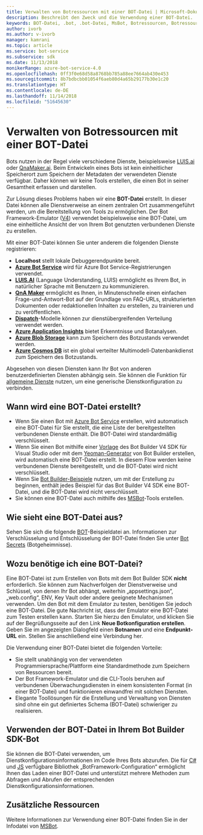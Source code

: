 ```yaml
---
title: Verwalten von Botressourcen mit einer BOT-Datei | Microsoft-Dokumentation
description: Beschreibt den Zweck und die Verwendung einer BOT-Datei.
keywords: BOT-Datei, .bot, .bot-Datei, MsBot, Botressourcen, Botressourcen verwalten
author: ivorb
ms.author: v-ivorb
manager: kamrani
ms.topic: article
ms.service: bot-service
ms.subservice: sdk
ms.date: 11/13/2018
monikerRange: azure-bot-service-4.0
ms.openlocfilehash: 0ff3f0e68d58a8768bb785a88ee7664ab430e453
ms.sourcegitcommit: 8b7bdbcbb01054f6aeb80d4a65b29177b30e1c20
ms.translationtype: HT
ms.contentlocale: de-DE
ms.lasthandoff: 11/14/2018
ms.locfileid: "51645630"
---
```

# <a name="manage-bot-resources-with-a-bot-file"></a>Verwalten von Botressourcen mit einer BOT-Datei

Bots nutzen in der Regel viele verschiedene Dienste, beispielsweise [LUIS.ai](https://luis.ai) oder [QnaMaker.ai](https://qnamaker.ai). Beim Entwickeln eines Bots ist kein einheitlicher Speicherort zum Speichern der Metadaten der verwendeten Dienste verfügbar.  Daher können wir keine Tools erstellen, die einen Bot in seiner Gesamtheit erfassen und darstellen.

Zur Lösung dieses Problems haben wir eine **BOT-Datei** erstellt. In dieser Datei können alle Dienstverweise an einem zentralen Ort zusammengeführt werden, um die Bereitstellung von Tools zu ermöglichen.  Der Bot Framework-Emulator ([V4](https://aka.ms/Emulator-wiki-getting-started)) verwendet beispielsweise eine BOT-Datei, um eine einheitliche Ansicht der von Ihrem Bot genutzten verbundenen Dienste zu erstellen.  

Mit einer BOT-Datei können Sie unter anderem die folgenden Dienste registrieren:

* **Localhost** stellt lokale Debuggerendpunkte bereit.
* [**Azure Bot Service**](https://azure.microsoft.com/en-us/services/bot-service/) wird für Azure Bot Service-Registrierungen verwendet.
* [**LUIS.AI**](https://www.luis.ai/) (Language Understanding, LUIS) ermöglicht es Ihrem Bot, in natürlicher Sprache mit Benutzern zu kommunizieren. 
* [**QnA Maker**](https://qnamaker.ai/) ermöglicht es Ihnen, in Minutenschnelle einen einfachen Frage-und-Antwort-Bot auf der Grundlage von FAQ-URLs, strukturierten Dokumenten oder redaktionellen Inhalten zu erstellen, zu trainieren und zu veröffentlichen.
* [**Dispatch**](https://github.com/Microsoft/botbuilder-tools/tree/master/Dispatch)-Modelle können zur dienstübergreifenden Verteilung verwendet werden.
* [**Azure Application Insights**](https://azure.microsoft.com/en-us/services/application-insights/) bietet Erkenntnisse und Botanalysen.
* [**Azure Blob Storage**](https://azure.microsoft.com/en-us/services/storage/blobs/) kann zum Speichern des Botzustands verwendet werden. 
* [**Azure Cosmos DB**](https://azure.microsoft.com/en-us/services/cosmos-db/) ist ein global verteilter Multimodell-Datenbankdienst zum Speichern des Botzustands.

Abgesehen von diesen Diensten kann Ihr Bot von anderen benutzerdefinierten Diensten abhängig sein. Sie können die Funktion für [allgemeine Dienste](https://github.com/Microsoft/botbuilder-tools/blob/master/packages/MSBot/docs/add-services.md) nutzen, um eine generische Dienstkonfiguration zu verbinden.

## <a name="when-is-a-bot-file-created"></a>Wann wird eine BOT-Datei erstellt? 
- Wenn Sie einen Bot mit [Azure Bot Service](https://ms.portal.azure.com/#blade/Microsoft_Azure_Marketplace/GalleryResultsListBlade/selectedSubMenuItemId/%7B%22menuItemId%22%3A%22gallery%2FCognitiveServices_MP%2FBotService%22%2C%22resourceGroupId%22%3A%22%22%2C%22resourceGroupLocation%22%3A%22%22%2C%22dontDiscardJourney%22%3Afalse%2C%22launchingContext%22%3A%7B%22source%22%3A%5B%22GalleryFeaturedMenuItemPart%22%5D%2C%22menuItemId%22%3A%22CognitiveServices_MP%22%2C%22subMenuItemId%22%3A%22BotService%22%7D%7D) erstellen, wird automatisch eine BOT-Datei für Sie erstellt, die eine Liste der bereitgestellten verbundenen Dienste enthält. Die BOT-Datei wird standardmäßig verschlüsselt.
- Wenn Sie einen Bot mithilfe einer [Vorlage](https://marketplace.visualstudio.com/items?itemName=BotBuilder.botbuilderv4) des Bot Builder V4 SDK für Visual Studio oder mit dem [Yeoman-Generator](https://www.npmjs.com/package/generator-botbuilder) von Bot Builder erstellen, wird automatisch eine BOT-Datei erstellt. In diesem Flow werden keine verbundenen Dienste bereitgestellt, und die BOT-Datei wird nicht verschlüsselt.
- Wenn Sie [Bot Builder-Beispiele](https://github.com/Microsoft/botbuilder-samples) nutzen, um mit der Erstellung zu beginnen, enthält jedes Beispiel für das Bot Builder V4 SDK eine BOT-Datei, und die BOT-Datei wird nicht verschlüsselt. 
- Sie können eine BOT-Datei auch mithilfe des [MSBot](https://github.com/Microsoft/botbuilder-tools/blob/master/packages/MSBot/README.md)-Tools erstellen.

## <a name="what-does-a-bot-file-look-like"></a>Wie sieht eine BOT-Datei aus? 
Sehen Sie sich die folgende [BOT](https://github.com/Microsoft/botbuilder-tools/blob/master/packages/MSBot/docs/sample-bot-file.json)-Beispieldatei an.
Informationen zur Verschlüsselung und Entschlüsselung der BOT-Datei finden Sie unter [Bot Secrets](https://github.com/Microsoft/botbuilder-tools/blob/master/packages/MSBot/docs/bot-file-encryption.md) (Botgeheimnisse).
## <a name="why-do-i-need-a-bot-file"></a>Wozu benötige ich eine BOT-Datei?

Eine BOT-Datei ist zum Erstellen von Bots mit dem Bot Builder SDK **nicht** erforderlich. Sie können zum Nachverfolgen der Dienstverweise und Schlüssel, von denen Ihr Bot abhängt, weiterhin „appsettings.json“, „web.config“, ENV, Key Vault oder andere geeignete Mechanismen verwenden. Um den Bot mit dem Emulator zu testen, benötigen Sie jedoch eine BOT-Datei. Die gute Nachricht ist, dass der Emulator eine BOT-Datei zum Testen erstellen kann. Starten Sie hierzu den Emulator, und klicken Sie auf der Begrüßungsseite auf den Link **Neue Botkonfiguration erstellen**. Geben Sie im angezeigten Dialogfeld einen **Botnamen** und eine **Endpunkt-URL** ein. Stellen Sie anschließend eine Verbindung her.

Die Verwendung einer BOT-Datei bietet die folgenden Vorteile:
- Sie stellt unabhängig von der verwendeten Programmiersprache/Plattform eine Standardmethode zum Speichern von Ressourcen bereit.   
- Der Bot Framework-Emulator und die CLI-Tools beruhen auf verbundenen Überwachungsdiensten in einem konsistenten Format (in einer BOT-Datei) und funktionieren einwandfrei mit solchen Diensten. 
- Elegante Toollösungen für die Erstellung und Verwaltung von Diensten sind ohne ein gut definiertes Schema (BOT-Datei) schwieriger zu realisieren.  


## <a name="using-bot-file-in-your-bot-builder-sdk-bot"></a>Verwenden der BOT-Datei in Ihrem Bot Builder SDK-Bot
Sie können die BOT-Datei verwenden, um Dienstkonfigurationsinformationen im Code Ihres Bots abzurufen. Die für [C#](https://www.nuget.org/packages/Microsoft.Bot.Configuration) und [JS](https://www.npmjs.com/package/botframework-config) verfügbare Bibliothek „BotFramework-Configuration“ ermöglicht Ihnen das Laden einer BOT-Datei und unterstützt mehrere Methoden zum Abfragen und Abrufen der entsprechenden Dienstkonfigurationsinformationen.

## <a name="additional-resources"></a>Zusätzliche Ressourcen
Weitere Informationen zur Verwendung einer BOT-Datei finden Sie in der Infodatei von [MSBot](https://github.com/Microsoft/botbuilder-tools/blob/master/packages/MSBot/README.md).
